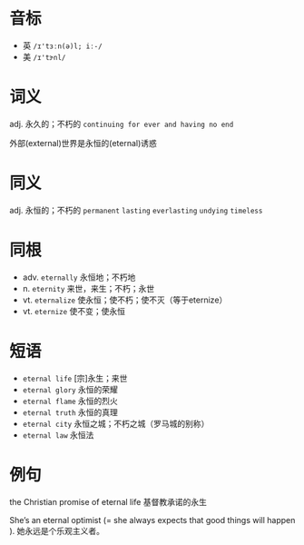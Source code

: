 # 音标

- 英 `/ɪ'tɜːn(ə)l; iː-/`
- 美 `/ɪ'tɝnl/`

# 词义

adj. 永久的；不朽的
`continuing for ever and having no end`



外部(external)世界是永恒的(eternal)诱惑

# 同义

adj. 永恒的；不朽的
`permanent` `lasting` `everlasting` `undying` `timeless`

# 同根

- adv. `eternally` 永恒地；不朽地
- n. `eternity` 来世，来生；不朽；永世
- vt. `eternalize` 使永恒；使不朽；使不灭（等于eternize）
- vt. `eternize` 使不变；使永恒

# 短语

- `eternal life` [宗]永生；来世
- `eternal glory` 永恒的荣耀
- `eternal flame` 永恒的烈火
- `eternal truth` 永恒的真理
- `eternal city` 永恒之城；不朽之城（罗马城的别称）
- `eternal law` 永恒法

# 例句

the Christian promise of eternal life
基督教承诺的永生

She’s an eternal optimist (= she always expects that good things will happen ).
她永远是个乐观主义者。


